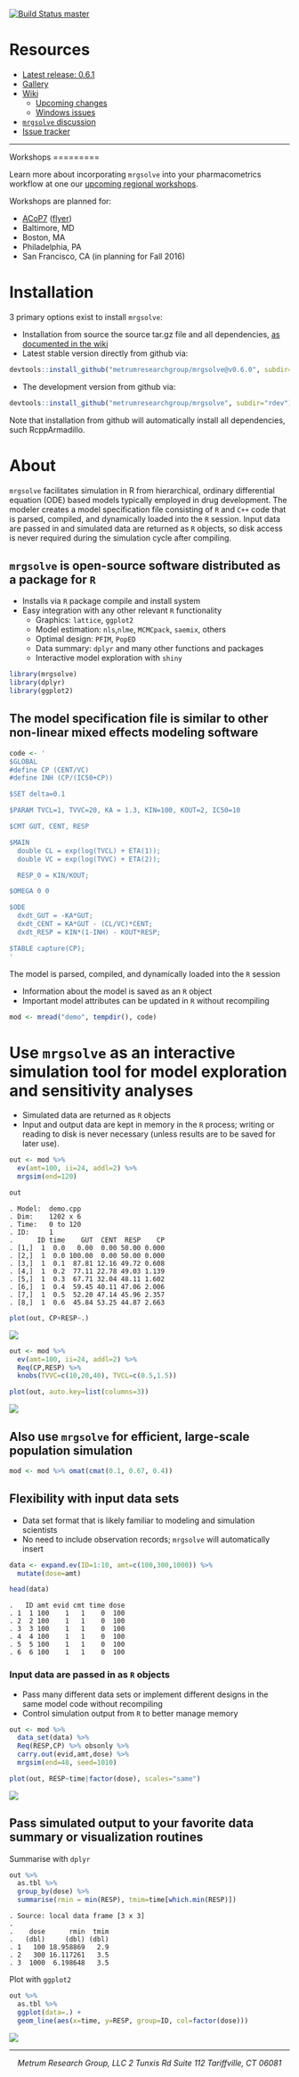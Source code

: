 [![Build Status master](https://travis-ci.org/metrumresearchgroup/mrgsolve.svg?branch=master)](https://travis-ci.org/metrumresearchgroup/mrgsolve.svg?branch=master)

Resources
=========

-   [Latest release: 0.6.1](https://github.com/metrumresearchgroup/mrgsolve/releases)
-   [Gallery](https://github.com/metrumresearchgroup/mrgsolve/wiki/gallery)
-   [Wiki](https://github.com/metrumresearchgroup/mrgsolve/wiki)
    -   [Upcoming changes](https://github.com/metrumresearchgroup/mrgsolve/blob/master/NEWS.md)
    -   [Windows issues](https://github.com/metrumresearchgroup/mrgsolve/wiki/Windows-issues#issues-with-using-mrgsolve-on-windows-platforms)
-   [`mrgsolve` discussion](https://groups.google.com/a/metrumrg.com/forum/#!forum/mrgsolve)
-   [Issue tracker](https://github.com/metrumresearchgroup/mrgsolve/issues)

<hr>
Workshops
=========

Learn more about incorporating `mrgsolve` into your pharmacometrics workflow at one our [upcoming regional workshops](http://metrumrg.com/events/2016/05/13/mrgsolve_workshops.html).

Workshops are planned for:

-   [ACoP7](http://www.acop7.org/workshops-at-acop) ([flyer](http://metrumrg.com/events/2016/10/27/ODEppkpd.html))
-   Baltimore, MD
-   Boston, MA
-   Philadelphia, PA
-   San Francisco, CA (in planning for Fall 2016)

Installation
============

3 primary options exist to install `mrgsolve`:

-   Installation from source the source tar.gz file and all dependencies, [as documented in the wiki](https://github.com/metrumresearchgroup/mrgsolve/wiki/mrgsolve-Installation)
-   Latest stable version directly from github via:

``` r
devtools::install_github("metrumresearchgroup/mrgsolve@v0.6.0", subdir="rdev")
```

-   The development version from github via:

``` r
devtools::install_github("metrumresearchgroup/mrgsolve", subdir="rdev")
```

Note that installation from github will automatically install all dependencies, such RcppArmadillo.

About
=====

`mrgsolve` facilitates simulation in R from hierarchical, ordinary differential equation (ODE) based models typically employed in drug development. The modeler creates a model specification file consisting of `R` and `C++` code that is parsed, compiled, and dynamically loaded into the `R` session. Input data are passed in and simulated data are returned as `R` objects, so disk access is never required during the simulation cycle after compiling.

`mrgsolve` is open-source software distributed as a package for `R`
-------------------------------------------------------------------

-   Installs via `R` package compile and install system
-   Easy integration with any other relevant `R` functionality
    -   Graphics: `lattice`, `ggplot2`
    -   Model estimation: `nls`,`nlme`, `MCMCpack`, `saemix`, others
    -   Optimal design: `PFIM`, `PopED`
    -   Data summary: `dplyr` and many other functions and packages
    -   Interactive model exploration with `shiny`

``` r
library(mrgsolve)
library(dplyr)
library(ggplot2)
```

The model specification file is similar to other non-linear mixed effects modeling software
-------------------------------------------------------------------------------------------

``` r
code <- '
$GLOBAL
#define CP (CENT/VC)
#define INH (CP/(IC50+CP))

$SET delta=0.1

$PARAM TVCL=1, TVVC=20, KA = 1.3, KIN=100, KOUT=2, IC50=10

$CMT GUT, CENT, RESP

$MAIN
  double CL = exp(log(TVCL) + ETA(1));
  double VC = exp(log(TVVC) + ETA(2));

  RESP_0 = KIN/KOUT;

$OMEGA 0 0

$ODE
  dxdt_GUT = -KA*GUT;
  dxdt_CENT = KA*GUT - (CL/VC)*CENT;
  dxdt_RESP = KIN*(1-INH) - KOUT*RESP;

$TABLE capture(CP);
'
```

The model is parsed, compiled, and dynamically loaded into the `R` session

-   Information about the model is saved as an `R` object
-   Important model attributes can be updated in `R` without recompiling

``` r
mod <- mread("demo", tempdir(), code)
```

Use `mrgsolve` as an interactive simulation tool for model exploration and sensitivity analyses
===============================================================================================

-   Simulated data are returned as `R` objects
-   Input and output data are kept in memory in the `R` process; writing or reading to disk is never necessary (unless results are to be saved for later use).

``` r
out <- mod %>%
  ev(amt=100, ii=24, addl=2) %>%
  mrgsim(end=120)

out
```

    . Model:  demo.cpp 
    . Dim:    1202 x 6 
    . Time:   0 to 120 
    . ID:     1 
    .      ID time    GUT  CENT  RESP    CP
    . [1,]  1  0.0   0.00  0.00 50.00 0.000
    . [2,]  1  0.0 100.00  0.00 50.00 0.000
    . [3,]  1  0.1  87.81 12.16 49.72 0.608
    . [4,]  1  0.2  77.11 22.78 49.03 1.139
    . [5,]  1  0.3  67.71 32.04 48.11 1.602
    . [6,]  1  0.4  59.45 40.11 47.06 2.006
    . [7,]  1  0.5  52.20 47.14 45.96 2.357
    . [8,]  1  0.6  45.84 53.25 44.87 2.663

``` r
plot(out, CP+RESP~.)
```

<img src="img/README-unnamed-chunk-9-1.png" style="display: block; margin: auto;" />

``` r
out <- mod %>%
  ev(amt=100, ii=24, addl=2) %>%
  Req(CP,RESP) %>%
  knobs(TVVC=c(10,20,40), TVCL=c(0.5,1.5))
```

``` r
plot(out, auto.key=list(columns=3))
```

<img src="img/README-unnamed-chunk-10-1.png" style="display: block; margin: auto;" />

Also use `mrgsolve` for efficient, large-scale population simulation
--------------------------------------------------------------------

``` r
mod <- mod %>% omat(cmat(0.1, 0.67, 0.4))
```

Flexibility with input data sets
--------------------------------

-   Data set format that is likely familiar to modeling and simulation scientists
-   No need to include observation records; `mrgsolve` will automatically insert

``` r
data <- expand.ev(ID=1:10, amt=c(100,300,1000)) %>%
  mutate(dose=amt)

head(data)
```

    .   ID amt evid cmt time dose
    . 1  1 100    1   1    0  100
    . 2  2 100    1   1    0  100
    . 3  3 100    1   1    0  100
    . 4  4 100    1   1    0  100
    . 5  5 100    1   1    0  100
    . 6  6 100    1   1    0  100

### Input data are passed in as `R` objects

-   Pass many different data sets or implement different designs in the same model code without recompiling
-   Control simulation output from `R` to better manage memory

``` r
out <- mod %>%
  data_set(data) %>%
  Req(RESP,CP) %>% obsonly %>%
  carry.out(evid,amt,dose) %>%
  mrgsim(end=48, seed=1010)
```

``` r
plot(out, RESP~time|factor(dose), scales="same")
```

<img src="img/README-unnamed-chunk-14-1.png" style="display: block; margin: auto;" />

Pass simulated output to your favorite data summary or visualization routines
-----------------------------------------------------------------------------

Summarise with `dplyr`

``` r
out %>%
  as.tbl %>%
  group_by(dose) %>%
  summarise(rmin = min(RESP), tmim=time[which.min(RESP)])
```

    . Source: local data frame [3 x 3]
    . 
    .    dose      rmin  tmim
    .   (dbl)     (dbl) (dbl)
    . 1   100 18.958869   2.9
    . 2   300 16.117261   3.5
    . 3  1000  6.198648   3.5

Plot with `ggplot2`

``` r
out %>%
  as.tbl %>%
  ggplot(data=.) +
  geom_line(aes(x=time, y=RESP, group=ID, col=factor(dose)))
```

<img src="img/README-unnamed-chunk-16-1.png" style="display: block; margin: auto;" />

<hr>
<center>
<i>Metrum Research Group, LLC 2 Tunxis Rd Suite 112 Tariffville, CT 06081 </i>
</center>
<br> <br>
